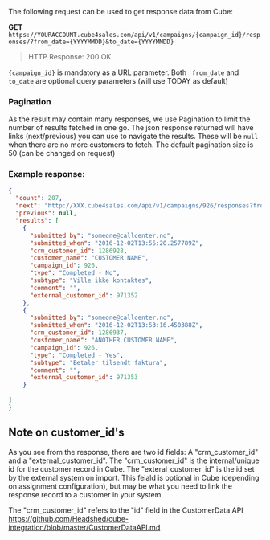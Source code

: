 The following request can be used to get response data from Cube:

**GET** ```https://YOURACCOUNT.cube4sales.com/api/v1/campaigns/{campaign_id}/responses/?from_date={YYYYMMDD}&to_date={YYYYMMDD}```

> HTTP Response: 200 OK

` {campaign_id} ` is mandatory as a URL parameter.
Both ` from_date` and ` to_date ` are optional query parameters (will use TODAY as default)

### Pagination
As the result may contain many responses, we use Pagination to limit the number of results fetched in one go.
The json response returned will have links (next/previous) you can use to navigate the results. These will be ```null```
when there are no more customers to fetch. The default pagination size is 50 (can be changed on request)


### Example response:

```json  
{
  "count": 207,
  "next": "http://XXX.cube4sales.com/api/v1/campaigns/926/responses?from_date=20160924/?page=2",
  "previous": null,
  "results": [
    {
      "submitted_by": "someone@callcenter.no",
      "submitted_when": "2016-12-02T13:55:20.257789Z",
      "crm_customer_id": 1286928,
      "customer_name": "CUSTOMER NAME",
      "campaign_id": 926,
      "type": "Completed - No",
      "subtype": "Ville ikke kontaktes",
      "comment": "",
      "external_customer_id": 971352
    },
    {
      "submitted_by": "someone@callcenter.no",
      "submitted_when": "2016-12-02T13:53:16.450388Z",
      "crm_customer_id": 1286937,
      "customer_name": "ANOTHER CUSTOMER NAME",
      "campaign_id": 926,
      "type": "Completed - Yes",
      "subtype": "Betaler tilsendt faktura",
      "comment": "",
      "external_customer_id": 971353
    }
 
]
}
  ```

## Note on customer_id's
As you see from the response, there are two id fields: A "crm_customer_id" and a "external_customer_id".
The "crm_customer_id" is the internal/unique id for the customer record in Cube. 
The "exteral_customer_id" is the id set by the external system on import. This feiald is optional in Cube (depending on assignment configuration), but may be what you need to link the response record to a customer in your system.

The "crm_customer_id" refers to the "id" field in the CustomerData API https://github.com/Headshed/cube-integration/blob/master/CustomerDataAPI.md
